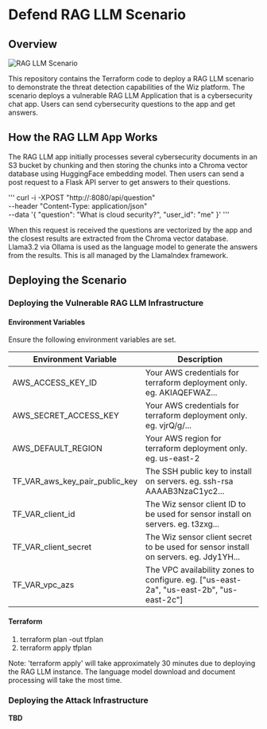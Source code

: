 # Defend RAG LLM Scenario

## Overview

![RAG LLM Scenario]()

This repository contains the Terraform code to deploy a RAG LLM scenario to demonstrate the threat detection capabilities of the Wiz platform.
The scenario deploys a vulnerable RAG LLM Application that is a cybersecurity chat app. Users can send cybersecurity questions to the app and get answers.

## How the RAG LLM App Works
The RAG LLM app initially processes several cybersecurity documents in an S3 bucket by chunking and then storing the chunks into a Chroma vector database using HuggingFace embedding model.
Then users can send a post request to a Flask API server to get answers to their questions.

'''
curl -i -XPOST "http://<server>:8080/api/question" \
--header "Content-Type: application/json" \
--data '{
"question": "What is cloud security?",
"user_id": "me"
}'
'''

When this request is received the questions are vectorized by the app and the closest results are extracted from the Chroma vector database. 
Llama3.2 via Ollama is used as the language model to generate the answers from the results. This is all managed by the LlamaIndex framework.

## Deploying the Scenario

### Deploying the Vulnerable RAG LLM Infrastructure

#### Environment Variables
Ensure the following environment variables are set.

| Environment Variable           | Description                                                                              |
|--------------------------------|------------------------------------------------------------------------------------------|
| AWS_ACCESS_KEY_ID              | Your AWS credentials for terraform deployment only. eg. AKIAQEFWAZ...                    |
| AWS_SECRET_ACCESS_KEY          | Your AWS credentials for terraform deployment only. eg. vjrQ/g/...                       |
| AWS_DEFAULT_REGION             | Your AWS region for terraform deployment only. eg. us-east-2                             |
| TF_VAR_aws_key_pair_public_key | The SSH public key to install on servers. eg. ssh-rsa AAAAB3NzaC1yc2...                  |
| TF_VAR_client_id               | The Wiz sensor client ID to be used for sensor install on servers. eg. t3zxg...          |
| TF_VAR_client_secret           | The Wiz sensor client secret to be used for sensor install on servers. eg. Jdy1YH...     |
| TF_VAR_vpc_azs                 | The VPC availability zones to configure. eg.  ["us-east-2a", "us-east-2b", "us-east-2c"] |

#### Terraform

1. terraform plan -out tfplan
2. terraform apply tfplan

Note: 'terraform apply' will take approximately 30 minutes due to deploying the RAG LLM instance.
The language model download and document processing will take the most time.

### Deploying the Attack Infrastructure

**TBD**

